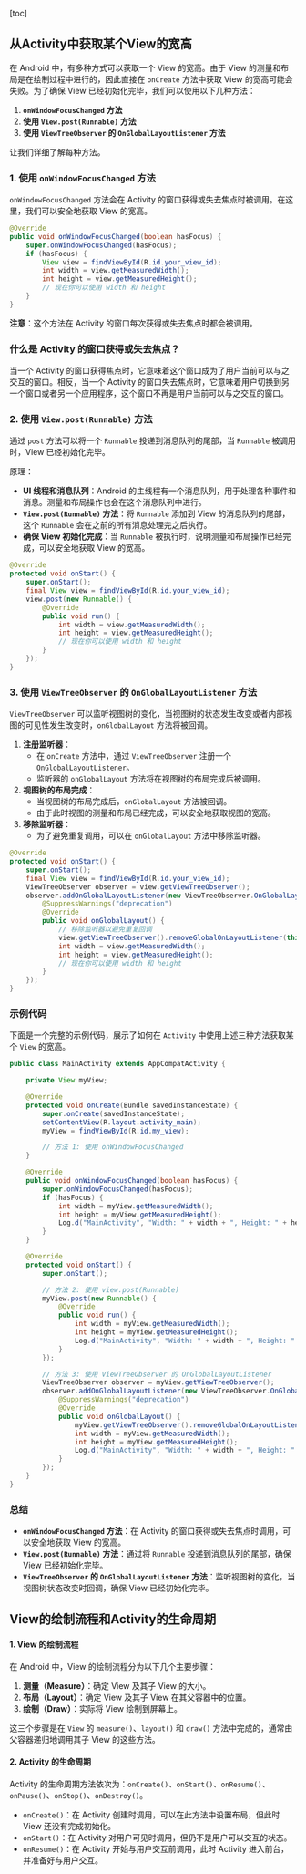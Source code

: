 [toc]

## 从Activity中获取某个View的宽高

在 Android 中，有多种方式可以获取一个 View 的宽高。由于 View 的测量和布局是在绘制过程中进行的，因此直接在 `onCreate` 方法中获取 View 的宽高可能会失败。为了确保 View 已经初始化完毕，我们可以使用以下几种方法：

1. **`onWindowFocusChanged` 方法**
2. **使用 `View.post(Runnable)` 方法**
3. **使用 `ViewTreeObserver` 的 `OnGlobalLayoutListener` 方法**

让我们详细了解每种方法。

### 1. 使用 `onWindowFocusChanged` 方法

`onWindowFocusChanged` 方法会在 Activity 的窗口获得或失去焦点时被调用。在这里，我们可以安全地获取 View 的宽高。

```java
@Override
public void onWindowFocusChanged(boolean hasFocus) {
    super.onWindowFocusChanged(hasFocus);
    if (hasFocus) {
        View view = findViewById(R.id.your_view_id);
        int width = view.getMeasuredWidth();
        int height = view.getMeasuredHeight();
        // 现在你可以使用 width 和 height
    }
}
```

**注意**：这个方法在 Activity 的窗口每次获得或失去焦点时都会被调用。

### 什么是 Activity 的窗口获得或失去焦点？

当一个 Activity 的窗口获得焦点时，它意味着这个窗口成为了用户当前可以与之交互的窗口。相反，当一个 Activity 的窗口失去焦点时，它意味着用户切换到另一个窗口或者另一个应用程序，这个窗口不再是用户当前可以与之交互的窗口。



### 2. 使用 `View.post(Runnable)` 方法

通过 `post` 方法可以将一个 `Runnable` 投递到消息队列的尾部，当 `Runnable` 被调用时，View 已经初始化完毕。

原理：

- **UI 线程和消息队列**：Android 的主线程有一个消息队列，用于处理各种事件和消息。测量和布局操作也会在这个消息队列中进行。
- **`View.post(Runnable)` 方法**：将 `Runnable` 添加到 View 的消息队列的尾部，这个 `Runnable` 会在之前的所有消息处理完之后执行。
- **确保 View 初始化完成**：当 `Runnable` 被执行时，说明测量和布局操作已经完成，可以安全地获取 View 的宽高。

```java
@Override
protected void onStart() {
    super.onStart();
    final View view = findViewById(R.id.your_view_id);
    view.post(new Runnable() {
        @Override
        public void run() {
            int width = view.getMeasuredWidth();
            int height = view.getMeasuredHeight();
            // 现在你可以使用 width 和 height
        }
    });
}
```

### 3. 使用 `ViewTreeObserver` 的 `OnGlobalLayoutListener` 方法

`ViewTreeObserver` 可以监听视图树的变化，当视图树的状态发生改变或者内部视图的可见性发生改变时，`onGlobalLayout` 方法将被回调。

1. **注册监听器**：
   - 在 `onCreate` 方法中，通过 `ViewTreeObserver` 注册一个 `OnGlobalLayoutListener`。
   - 监听器的 `onGlobalLayout` 方法将在视图树的布局完成后被调用。
2. **视图树的布局完成**：
   - 当视图树的布局完成后，`onGlobalLayout` 方法被回调。
   - 由于此时视图的测量和布局已经完成，可以安全地获取视图的宽高。
3. **移除监听器**：
   - 为了避免重复调用，可以在 `onGlobalLayout` 方法中移除监听器。

```java
@Override
protected void onStart() {
    super.onStart();
    final View view = findViewById(R.id.your_view_id);
    ViewTreeObserver observer = view.getViewTreeObserver();
    observer.addOnGlobalLayoutListener(new ViewTreeObserver.OnGlobalLayoutListener() {
        @SuppressWarnings("deprecation")
        @Override
        public void onGlobalLayout() {
            // 移除监听器以避免重复回调
            view.getViewTreeObserver().removeGlobalOnLayoutListener(this);
            int width = view.getMeasuredWidth();
            int height = view.getMeasuredHeight();
            // 现在你可以使用 width 和 height
        }
    });
}
```

### 示例代码

下面是一个完整的示例代码，展示了如何在 `Activity` 中使用上述三种方法获取某个 `View` 的宽高。

```java
public class MainActivity extends AppCompatActivity {

    private View myView;

    @Override
    protected void onCreate(Bundle savedInstanceState) {
        super.onCreate(savedInstanceState);
        setContentView(R.layout.activity_main);
        myView = findViewById(R.id.my_view);

        // 方法 1: 使用 onWindowFocusChanged
    }

    @Override
    public void onWindowFocusChanged(boolean hasFocus) {
        super.onWindowFocusChanged(hasFocus);
        if (hasFocus) {
            int width = myView.getMeasuredWidth();
            int height = myView.getMeasuredHeight();
            Log.d("MainActivity", "Width: " + width + ", Height: " + height);
        }
    }

    @Override
    protected void onStart() {
        super.onStart();

        // 方法 2: 使用 view.post(Runnable)
        myView.post(new Runnable() {
            @Override
            public void run() {
                int width = myView.getMeasuredWidth();
                int height = myView.getMeasuredHeight();
                Log.d("MainActivity", "Width: " + width + ", Height: " + height);
            }
        });

        // 方法 3: 使用 ViewTreeObserver 的 OnGlobalLayoutListener
        ViewTreeObserver observer = myView.getViewTreeObserver();
        observer.addOnGlobalLayoutListener(new ViewTreeObserver.OnGlobalLayoutListener() {
            @SuppressWarnings("deprecation")
            @Override
            public void onGlobalLayout() {
                myView.getViewTreeObserver().removeGlobalOnLayoutListener(this);
                int width = myView.getMeasuredWidth();
                int height = myView.getMeasuredHeight();
                Log.d("MainActivity", "Width: " + width + ", Height: " + height);
            }
        });
    }
}
```

### 总结

- **`onWindowFocusChanged` 方法**：在 Activity 的窗口获得或失去焦点时调用，可以安全地获取 View 的宽高。
- **`View.post(Runnable)` 方法**：通过将 `Runnable` 投递到消息队列的尾部，确保 View 已经初始化完毕。
- **`ViewTreeObserver` 的 `OnGlobalLayoutListener` 方法**：监听视图树的变化，当视图树状态改变时回调，确保 View 已经初始化完毕。





## View的绘制流程和Activity的生命周期

#### 1. View 的绘制流程

在 Android 中，View 的绘制流程分为以下几个主要步骤：

1. **测量（Measure）**：确定 View 及其子 View 的大小。
2. **布局（Layout）**：确定 View 及其子 View 在其父容器中的位置。
3. **绘制（Draw）**：实际将 View 绘制到屏幕上。

这三个步骤是在 `View` 的 `measure()`、`layout()` 和 `draw()` 方法中完成的，通常由父容器递归地调用其子 View 的这些方法。

#### 2. Activity 的生命周期

Activity 的生命周期方法依次为：`onCreate()`、`onStart()`、`onResume()`、`onPause()`、`onStop()`、`onDestroy()`。

- `onCreate()`：在 Activity 创建时调用，可以在此方法中设置布局，但此时 View 还没有完成初始化。
- `onStart()`：在 Activity 对用户可见时调用，但仍不是用户可以交互的状态。
- `onResume()`：在 Activity 开始与用户交互前调用，此时 Activity 进入前台，并准备好与用户交互。